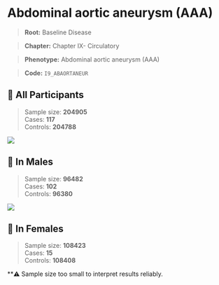 # Abdominal aortic aneurysm (AAA)

> **Root:** Baseline Disease  

> **Chapter:** Chapter IX- Circulatory  

> **Phenotype:** Abdominal aortic aneurysm (AAA)  

> **Code:** `I9_ABAORTANEUR`

## 🧪 All Participants  
> Sample size: **204905**  
> Cases: **117**  
> Controls: **204788**
<img src="/Disease/Figures/ALL/Baseline/I9_ABAORTANEUR.png"/>
<CsvTable src="/Disease/Data/ALL/Baseline/LG_I9_ABAORTANEUR.csv" label="🔍 View full results" />

## 👨 In Males  
> Sample size: **96482**  
> Cases: **102**  
> Controls: **96380**
<img src="/Disease/Figures/Male/Baseline/I9_ABAORTANEUR.png"/>
<CsvTable src="/Disease/Data/Male/Baseline/LG_I9_ABAORTANEUR.csv" label="🔍 View full results" />

## 👩 In Females  
> Sample size: **108423**  
> Cases: **15**  
> Controls: **108408**

**⚠️ Sample size too small to interpret results reliably.
